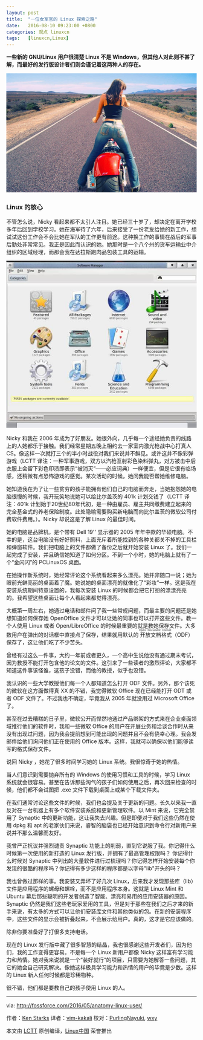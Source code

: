```yaml
---
layout: post
title:	"一位女军官的 Linux 探索之路"
date:	2016-08-10 09:23:00 +0800 
categories:	观点 linuxcn 
tags:	[linuxcn,Linux]
---
```



**一些新的 GNU/Linux 用户很清楚 Linux 不是 Windows，但其他人对此则不甚了解，而最好的发行版设计者们则会谨记着这两种人的存在。**


![](/Asserts/Images/album/201608/10/013240qc3zo9ol53xfy5ch.jpg)


### Linux 的核心


不管怎么说，Nicky 看起来都不太引人注目。她已经三十岁了，却决定在离开学校多年后回到学校学习。她在海军待了六年，后来接受了一份老友给她的新工作，想试试这份工作会不会比她在军队的工作更有前途。这种换工作的事情在战后的军事后勤处非常常见。我正是因此而认识的她。她那时是一个八个州的货车运输业中介组织的区域经理，而那会我在达拉斯跑肉品包装工具的运输。


![](/Asserts/Images/album/201608/10/013510tj2j7usq8u7f45jh.jpg)


Nicky 和我在 2006 年成为了好朋友。她很外向，几乎每一个途经她负责的线路上的人她都乐于接触。我们经常星期五晚上相约去一家室内激光枪战中心打真人 CS。像这样一次就打三个的半小时战役对我们来说并不鲜见。或许这并不像彩弹游戏（LCTT 译注：一种军事游戏，双方以汽枪互射彩色染料弹丸，对方被击中后衣服上会留下彩色印渍即表示“被消灭”——必应词典）一样便宜，但是它很有临场感，还稍微有点恐怖游戏的感觉。某次活动的时候，她问我能否帮她维修电脑。


她知道我在为了让一些贫穷的孩子能拥有他们自己的电脑而奔走，当她抱怨她的电脑很慢的时候，我开玩笑地说她可以给比尔盖茨的 401k 计划交钱了（LCTT 译注：401k 计划始于20世纪80年代初，是一种由雇员、雇主共同缴费建立起来的完全基金式的养老保险制度。此处隐喻需要购买新电脑而向比尔盖茨的微软公司付费软件费用。）。Nicky 却说这是了解 Linux 的最佳时间。


她的电脑是品牌机，是个带有 Dell 19'' 显示器的 2005 年年中款的华硕电脑。不幸的是，这台电脑没有好好照料，上面充斥着所能找到的各种关都关不掉的工具栏和弹窗软件。我们把电脑上的文件都做了备份之后就开始安装 Linux 了。我们一起完成了安装，并且确信她知道了如何分区。不到一个小时，她的电脑上就有了一个“金闪闪”的 PCLinuxOS 桌面。


在她操作新系统时，她经常评论这个系统看起来多么漂亮。她并非随口一说；她为眼前光鲜亮丽的桌面着了魔。她说她的桌面漂亮的就像化了“彩妆”一样。这是我在安装系统期间特意设置的，我每次安装 Linux 的时候都会把它打扮的漂漂亮亮的。我希望这些桌面让每个人看起来都觉得漂亮。


大概第一周左右，她通过电话和邮件问了我一些常规问题，而最主要的问题还是她想知道如何保存她 OpenOffice 文件才可以让她的同事也可以打开这些文件。教一个人使用 Linux 或者 Open/LibreOffice 的时候最重要的就是教她保存文件。大多数用户在弹出的对话框中直接点了保存，结果就用默认的<ruby> 开放文档格式 <rp>  （ </rp> <rt>  Open Document Format </rt> <rp>  ） </rp></ruby>（ODF）保存了，这让他们吃了不少苦头。


曾经有过这么一件事，大约一年前或者更久，一个高中生说他没有通过期末考试，因为教授不能打开包含他的论文的文件。这引来了一些读者的激烈评论，大家都不知道这件事该怪谁，这孩子没错，而他的教授，似乎也没错。


我认识的一些大学教授他们每一个人都知道怎么打开 ODF 文件。另外，那个该死的微软在这方面做得真 XX 的不错，我觉得微软 Office 现在已经能打开 ODT 或者 ODF 文件了。不过我也不确定，毕竟我从 2005 年就没用过 Microsoft Office 了。


甚至在过去糟糕的日子里，微软公开而悍然地通过产品绑架的方式来在企业桌面领域推行他们的软件时，我和一些微软 Office 的用户在开展业务和洽谈合作时从来没有出现过问题，因为我会提前想到可能出现的问题并且不会有侥幸心理。我会发邮件给他们询问他们正在使用的 Office 版本。这样，我就可以确保以他们能够读写的格式保存文件。


说回 Nicky ，她花了很多时间学习她的 Linux 系统。我很惊奇于她的热情。


当人们意识到需要抛弃所有的 Windows 的使用习惯和工具的时候，学习 Linux 系统就会很容易。甚至在告诉那些淘气的孩子们如何使用之后，再次回来检查的时候，他们都不会试图把 .exe 文件下载到桌面上或某个下载文件夹。


在我们通常讨论这些文件的时候，我们也会提及关于更新的问题。长久以来我一直反对在一台机器上有多个软件安装系统和更新管理软件。以 Mint 来说，它完全禁用了 Synaptic 中的更新功能，这让我失去兴趣。但是即便对于我们这些仍然在使用 dpkg 和 apt 的老家伙们来说，睿智的脑袋也已经开始意识到命令行对新用户来说并不那么温馨而友好。


我曾严正抗议并强烈谴责 Synaptic 功能上的削弱，直到它说服了我。你记得什么时候第一次使用的新打造的 Linux 发行版，并拥有了最高管理权限吗？ 你记得什么时候对 Synaptic 中列出的大量软件进行过梳理吗？你记得怎样开始安装每个你发现的很酷的程序吗？你记得有多少这样的程序都是以字母"lib"开头的吗？


我也曾做过那样的事。我安装又弄坏了好几次 Linux，后来我才发现那些库（lib）文件是应用程序的螺母和螺栓，而不是应用程序本身。这就是 Linux Mint 和 Ubuntu 幕后那些聪明的开发者创造了智能、漂亮和易用的应用安装器的原因。Synaptic 仍然是我们这些老玩家爱用的工具，但是对于那些在我们之后才来的新手来说，有太多的方式可以让他们安装库文件和其他类似的包。在新的安装程序中，这些文件的显示会被折叠起来，不会展示给用户。真的，这才是它应该做的。


除非你要准备好了打很多支持电话。


现在的 Linux 发行版中藏了很多智慧的结晶，我也很感谢这些开发者们，因为他们，我的工作变得更容易。不是每一个 Linux 新用户都像 Nicky 这样富有学习能力和热情。她对我来说就是一个“装好就行”的项目，只需要为她解答一些问题，其它的她会自己研究解决。像她这样极具学习能力和热情的用户的毕竟是少数。这样的 Linux 新人任何时候都是珍稀物种。


很不错，他们都是要教自己的孩子使用 Linux 的人。




---


via: <http://fossforce.com/2016/05/anatomy-linux-user/>


作者：[Ken Starks](http://linuxlock.blogspot.com/) 译者：[vim-kakali](https://github.com/vim-kakali) 校对：[PurlingNayuki](https://github.com/PurlingNayuki), [wxy](https://github.com/wxy)


本文由 [LCTT](https://github.com/LCTT/TranslateProject) 原创编译，[Linux中国](https://linux.cn/) 荣誉推出
